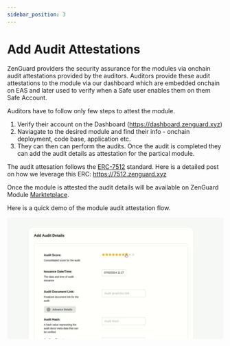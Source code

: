 ```yaml
---
sidebar_position: 3
---
```


# Add Audit Attestations

ZenGuard providers the security assurance for the modules via onchain audit attestations provided by the auditors.
Auditors provide these audit attestations to the module via our dashboard which are embedded onchain on EAS and later used
to verify when a Safe user enables them on them Safe Account.

Auditors have to follow only few steps to attest the module.

1. Verify their account on the Dashboard (https://dashboard.zenguard.xyz)
2. Naviagate to the desired module and find their info - onchain deployment, code base, application etc.
3. They can then can perform the audits. Once the audit is completed they can add the audit details as attestation for the partical module.

The audit attesation follows the [ERC-7512](https://github.com/ethereum/ercs/blob/master/ERCS/erc-7512.md) standard. Here is a detailed post on how we leverage this ERC: https://7512.zenguard.xyz

Once the module is attested the audit details will be available on ZenGuard Module [Marktetplace](https://explore.zenguard.xyz).

Here is a quick demo of the module audit attestation flow.


![ Audit Attestation ](./img/zen-audit.gif)
